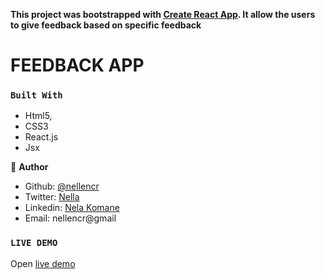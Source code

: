 **This project was bootstrapped with [Create React App](https://github.com/facebook/create-react-app). It allow the users to give feedback based on specific feedback**

# FEEDBACK APP


### `Built With`

- Html5,
- CSS3
- React.js
- Jsx



👤 **Author**


- Github: [@nellencr](https://github.com/nellencr)
- Twitter: [Nella](https://twitter.com/Nella75794271)
- Linkedin: [Nela Komane](https://www.linkedin.com/in/nela-komane-8866b9192/)
- Email: nellencr@gmail

### `LIVE DEMO`
Open [live demo](https://loving-khorana-d795e6.netlify.app/)




